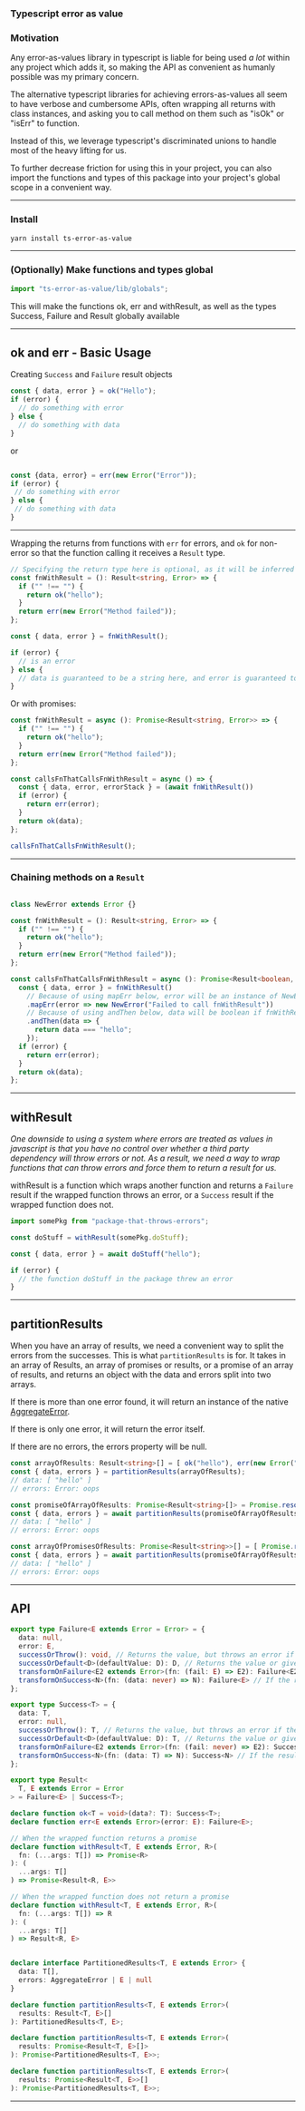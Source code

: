 ### Typescript error as value

### Motivation
Any error-as-values library in typescript is liable for being used *a lot* within any project which adds it, so making the API as convenient as humanly possible was my primary concern.

The alternative typescript libraries for achieving errors-as-values all seem to have verbose and cumbersome APIs, often wrapping all returns with class instances, and asking you to call method on them such as "isOk" or "isErr" to function.

Instead of this, we leverage typescript's discriminated unions to handle most of the heavy lifting for us.

To further decrease friction for using this in your project, you can also import the functions and types of this package into your project's global scope in a convenient way.

---

### Install

```bash
yarn install ts-error-as-value
```
---

### (Optionally) Make functions and types global
```ts
import "ts-error-as-value/lib/globals";
```
This will make the functions ok, err and withResult, as well as the types Success, Failure and Result globally available

---

## ok and err - Basic Usage
Creating `Success` and `Failure` result objects
```ts
const { data, error } = ok("Hello");
if (error) {
  // do something with error
} else {
  // do something with data
}
```
or

```ts

const {data, error} = err(new Error("Error"));
if (error) {
 // do something with error
} else {
 // do something with data
}
```
---

Wrapping the returns from functions with `err` for errors, and `ok` for non-error so that the function calling it receives a `Result` type.

```ts
// Specifying the return type here is optional, as it will be inferred without it
const fnWithResult = (): Result<string, Error> => {
  if ("" !== "") {
    return ok("hello");
  }
  return err(new Error("Method failed"));
};

const { data, error } = fnWithResult();

if (error) {
  // is an error
} else {
  // data is guaranteed to be a string here, and error is guaranteed to be null
}
```

Or with promises:

```ts
const fnWithResult = async (): Promise<Result<string, Error>> => {
  if ("" !== "") {
    return ok("hello");
  }
  return err(new Error("Method failed"));
};

const callsFnThatCallsFnWithResult = async () => {
  const { data, error, errorStack } = (await fnWithResult())
  if (error) {
    return err(error);
  }
  return ok(data);
};

callsFnThatCallsFnWithResult();
```

--- 

### Chaining methods on a `Result`
```ts

class NewError extends Error {}

const fnWithResult = (): Result<string, Error> => {
  if ("" !== "") {
    return ok("hello");
  }
  return err(new Error("Method failed"));
};

const callsFnThatCallsFnWithResult = async (): Promise<Result<boolean, NewError>> => {
  const { data, error } = fnWithResult()
    // Because of using mapErr below, error will be an instance of NewError if fnWithResult returns an error
    .mapErr(error => new NewError("Failed to call fnWithResult"))
    // Because of using andThen below, data will be boolean if fnWithResult returns a value.
    .andThen(data => {
      return data === "hello";
    });
  if (error) {
    return err(error);
  }
  return ok(data);
};
```

---

## withResult
*One downside to using a system where errors are treated as values in javascript is that you have no control over whether a third party dependency will throw errors or not. As a result, we need a way to wrap functions that can throw errors and force them to return a result for us.*

withResult is a function which wraps another function and returns a `Failure` result if the wrapped function throws an error,
 or a `Success` result if the wrapped function does not.
```ts
import somePkg from "package-that-throws-errors";

const doStuff = withResult(somePkg.doStuff);

const { data, error } = await doStuff("hello");

if (error) {
  // the function doStuff in the package threw an error
}
```

---

## partitionResults
When you have an array of results, we need a convenient way to split the errors from the successes.
This is what `partitionResults` is for. It takes in an array of Results, an array of promises or
results, or a promise of an array of results, and returns an object with the data and errors split into two arrays.

If there is more than one error found, it will return an instance of the native [AggregateError](https://developer.mozilla.org/en-US/docs/Web/JavaScript/Reference/Global_Objects/AggregateError).

If there is only one error, it will return the error itself.

If there are no errors, the errors property will be null.

```ts
const arrayOfResults: Result<string>[] = [ ok("hello"), err(new Error("oops")) ];
const { data, errors } = partitionResults(arrayOfResults);
// data: [ "hello" ]
// errors: Error: oops

const promiseOfArrayOfResults: Promise<Result<string>[]> = Promise.resolve([ ok("hello"), err(new Error("oops")) ]);
const { data, errors } = await partitionResults(promiseOfArrayOfResults);
// data: [ "hello" ]
// errors: Error: oops

const arrayOfPromisesOfResults: Promise<Result<string>>[] = [ Promise.resolve(ok("hello")), Promise.resolve(err(new Error("oops"))) ];
const { data, errors } = await partitionResults(promiseOfArrayOfResults);
// data: [ "hello" ]
// errors: Error: oops
```
---

## API

```typescript
export type Failure<E extends Error = Error> = {
  data: null,
  error: E,
  successOrThrow(): void, // Returns the value, but throws an error if the result is an Error
  successOrDefault<D>(defaultValue: D): D, // Returns the value or gives you a default value if it's an error
  transformOnFailure<E2 extends Error>(fn: (fail: E) => E2): Failure<E2>, // If the result is an error, map the error to another error
  transformOnSuccess<N>(fn: (data: never) => N): Failure<E> // If the result is not an error, map the data in it
};

export type Success<T> = {
  data: T,
  error: null,
  successOrThrow(): T, // Returns the value, but throws an error if the result is an Error
  successOrDefault<D>(defaultValue: D): T, // Returns the value or gives you a default value if it's an error
  transformOnFailure<E2 extends Error>(fn: (fail: never) => E2): Success<T>, // If the result is an error, map the error to another error
  transformOnSuccess<N>(fn: (data: T) => N): Success<N> // If the result is not an error, map the data in it
};

export type Result<
  T, E extends Error = Error
> = Failure<E> | Success<T>;

```

```ts
declare function ok<T = void>(data?: T): Success<T>;
declare function err<E extends Error>(error: E): Failure<E>;
```

```ts
// When the wrapped function returns a promise
declare function withResult<T, E extends Error, R>(
  fn: (...args: T[]) => Promise<R>
): (
  ...args: T[]
) => Promise<Result<R, E>>

// When the wrapped function does not return a promise
declare function withResult<T, E extends Error, R>(
  fn: (...args: T[]) => R
): (
  ...args: T[]
) => Result<R, E>
```

```ts

declare interface PartitionedResults<T, E extends Error> {
  data: T[],
  errors: AggregateError | E | null
}

declare function partitionResults<T, E extends Error>(
  results: Result<T, E>[]
): PartitionedResults<T, E>;

declare function partitionResults<T, E extends Error>(
  results: Promise<Result<T, E>[]>
): Promise<PartitionedResults<T, E>>;

declare function partitionResults<T, E extends Error>(
  results: Promise<Result<T, E>>[]
): Promise<PartitionedResults<T, E>>;
```
---




